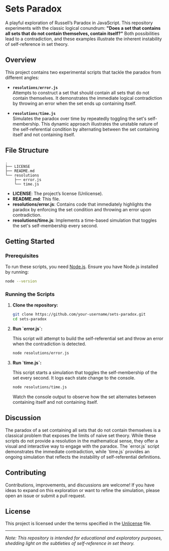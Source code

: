 # Sets Paradox

A playful exploration of Russell’s Paradox in JavaScript. This repository experiments with the classic logical conundrum: **"Does a set that contains all sets that do not contain themselves, contain itself?"** Both possibilities lead to a contradiction, and these examples illustrate the inherent instability of self-reference in set theory.

## Overview

This project contains two experimental scripts that tackle the paradox from different angles:

- **`resolutions/error.js`**  
  Attempts to construct a set that should contain all sets that do not contain themselves. It demonstrates the immediate logical contradiction by throwing an error when the set ends up containing itself.

- **`resolutions/time.js`**  
  Simulates the paradox over time by repeatedly toggling the set's self-membership. This dynamic approach illustrates the unstable nature of the self-referential condition by alternating between the set containing itself and not containing itself.

## File Structure

```
.
├── LICENSE
├── README.md
└── resolutions
    ├── error.js
    └── time.js
```

- **LICENSE**: The project’s license (Unlicense).
- **README.md**: This file.
- **resolutions/error.js**: Contains code that immediately highlights the paradox by enforcing the set condition and throwing an error upon contradiction.
- **resolutions/time.js**: Implements a time-based simulation that toggles the set's self-membership every second.

## Getting Started

### Prerequisites

To run these scripts, you need [Node.js](https://nodejs.org/). Ensure you have Node.js installed by running:

```bash
node --version
```

### Running the Scripts

1. **Clone the repository:**

   ```sh
   git clone https://github.com/your-username/sets-paradox.git
   cd sets-paradox
   ```

2. **Run \`error.js\`:**

   This script will attempt to build the self-referential set and throw an error when the contradiction is detected.

   ```sh
   node resolutions/error.js
   ```

3. **Run \`time.js\`:**

   This script starts a simulation that toggles the self-membership of the set every second. It logs each state change to the console.

   ```sh
   node resolutions/time.js
   ```

   Watch the console output to observe how the set alternates between containing itself and not containing itself.

## Discussion

The paradox of a set containing all sets that do not contain themselves is a classical problem that exposes the limits of naive set theory. While these scripts do not provide a resolution in the mathematical sense, they offer a visual and interactive way to engage with the paradox. The \`error.js\` script demonstrates the immediate contradiction, while \`time.js\` provides an ongoing simulation that reflects the instability of self-referential definitions.

## Contributing

Contributions, improvements, and discussions are welcome! If you have ideas to expand on this exploration or want to refine the simulation, please open an issue or submit a pull request.

## License

This project is licensed under the terms specified in the [Unlicense](http://unlicense.org) file.

---

*Note: This repository is intended for educational and exploratory purposes, shedding light on the subtleties of self-reference in set theory.*
